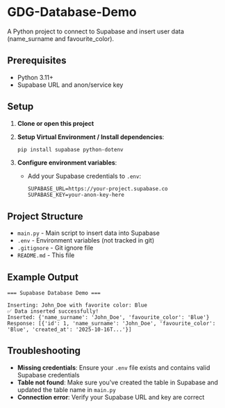 # GDG-Database-Demo

A Python project to connect to Supabase and insert user data (name_surname and favourite_color).

## Prerequisites

- Python 3.11+
- Supabase URL and anon/service key

## Setup

1. **Clone or open this project**

2. **Setup Virtual Environment / Install dependencies**:
   ```bash
   pip install supabase python-dotenv
   ```

3. **Configure environment variables**:
   - Add your Supabase credentials to `.env`:
     ```
     SUPABASE_URL=https://your-project.supabase.co
     SUPABASE_KEY=your-anon-key-here
     ```
     
## Project Structure

- `main.py` - Main script to insert data into Supabase
- `.env` - Environment variables (not tracked in git)
- `.gitignore` - Git ignore file
- `README.md` - This file

## Example Output

```
=== Supabase Database Demo ===

Inserting: John_Doe with favorite color: Blue
✅ Data inserted successfully!
Inserted: {'name_surname': 'John_Doe', 'favourite_color': 'Blue'}
Response: [{'id': 1, 'name_surname': 'John_Doe', 'favourite_color': 'Blue', 'created_at': '2025-10-16T...'}]
```

## Troubleshooting

- **Missing credentials**: Ensure your `.env` file exists and contains valid Supabase credentials
- **Table not found**: Make sure you've created the table in Supabase and updated the table name in `main.py`
- **Connection error**: Verify your Supabase URL and key are correct
